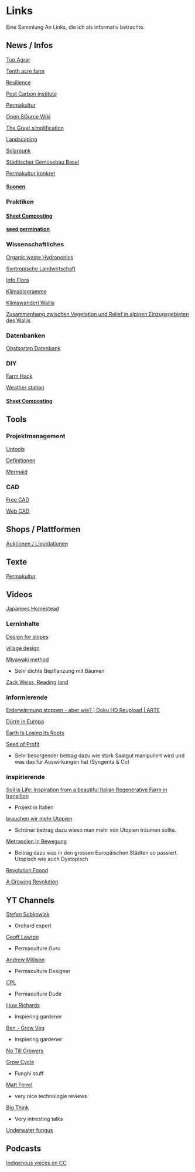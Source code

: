 # Links


Eine Sammlung An Links, die ich als informativ betrachte.

## News / Infos
[Top Agrar](https://www.topagrar.com/perspektiven)

[Tenth acre farm](https://www.tenthacrefarm.com/)

[Resilience](https://www.resilience.org/)

[Post Carbon institute](https://www.postcarbon.org/)

[Permakultur](https://www.onecommunityglobal.org/open-source-diy-permaculture-design/)

[Open SOurce Wiki](https://wiki.opensourceecology.org/wiki/Open_Source_Permaculture#:~:text=Open%20Source%20Permaculture%20knowledge%20should,themselves%20clueless%20in%20terms%20of)

[The Great simplification](https://www.thegreatsimplification.com/)

[Landscaping](https://www.landscapingnetwork.com/hillsides/#:~:text=A%20slope%20ratio%20of%202,can%20saturate%20the%20root%20zone.)

[Solarpunk](https://chinadialogue.net/en/cities/solarpunk-visions-of-a-just-nature-positive-world/)

[Städtischer Gemüsebau Basel ](https://www.srf.ch/kultur/gesellschaft-religion/staedtischer-gemueseanbau-kohl-und-kuerbis-aus-der-city)

[Permakultur konkret](https://permakultur-konkret.ch)

#### [Suonen](https://suone.ch)


### Praktiken

#### [Sheet Composting](https://en.m.wikipedia.org/wiki/Sheet_mulching)

#### [seed germination](https://extension.psu.edu/seed-and-seedling-biology)

### Wissenschaftliches

[Organic waste Hydroponics](https://www.frontiersin.org/articles/10.3389/fpls.2021.680030/full)

[Syntropische Landwirtschaft](https://wikifarmer.com/de/was-ist-syntropische-landwirtschaft-und-wie-koennen-landwirte-davon-profitieren/)

[Info Flora](https://www.infoflora.ch/de/#)

[Klimadiagramme](https://www.meteoschweiz.admin.ch/service-und-publikationen/applikationen/ext/climate-climsheet.html)

[Klimawanderl Wallis](https://www.vs.ch/documents/408590/415579/Wald+und+Klimawandel+im+Wallis/45b58119-3c02-45b0-b69e-108cd8db1e75)

[Zusammenhang zwischen Vegetation und Relief in alpinen Einzugsgebieten des Wallis](http://www.parcs.ch/nwp/pdf_public/2014/28467_20140130_150422_hoersch_0168.pdf)


### Datenbanken

[Obstsorten Datenbank](http://www.obstsortendatenbank.de)

### DIY
[Farm Hack](https://farmhack.org/tools)

[Weather station](https://blog.balena.io/build-a-simple-solar-powered-weather-station-with-lora-the-things-network/)

#### [Sheet Composting](https://en.m.wikipedia.org/wiki/Sheet_mulching)


## Tools

### Projektmanagement

[Untools](https://untools.co/)

[Definitionen](https://projektmanagement-definitionen.de/wissen/projektmanagement-regeln/)

[Mermaid]()

### CAD

[Free CAD](https://www.freecad.org/)

[Web CAD](https://web-cad.org/)

## Shops / Plattformen

[Auktionen / Liquidationen](https://www.liqwerk.ch/)



## Texte

[Permakultur](https://grocycle.com/permaculture-homestead/)



## Videos

[Japanees Homestead](https://youtu.be/ce5gQov-UlU)


### Lerninhalte
[Design for slopes](https://www.youtube.com/watch?v=McopD04XP3s)

[village design](https://youtu.be/VoYZlyBHyQM)

[Miyawaki method](https://youtu.be/0VizWfEIW1U?si=-T0I52OKxpSN1H-X)
- Sehr dichte Bepflanzung mit Bäumen

[Zack Weiss, Reading land](https://youtu.be/EdY1gdzJgq4?si=Qung4SUSJyIQSFE1)

### informierende

[Erderwärmung stoppen - aber wie? | Doku HD Reupload | ARTE](https://www.youtube.com/watch?v=167fxs18ngg)

[Dürre in Europa](https://www.youtube.com/watch?v=nWBHnVxBg48)

[Earth Is Losing its Roots](https://www.youtube.com/watch?v=n5zESmbPWZ8)

[Seed of Profit](https://www.youtube.com/watch?v=ngjAqzam0fU&t=2019s)
- Sehr besorgender beitrag dazu wie stark Saatgut manipuliert wird und was das für Auswirkungen hat (Syngenta & Co)

### inspirierende

[Soil is Life: Inspiration from a beautiful Italian Regenerative Farm in transition](https://www.youtube.com/watch?v=WbU9FTCU2Tk)
- Projekt in Italien

[brauchen wir mehr Utopien](https://www.youtube.com/watch?v=IO6TarMWt_I&t=1228s)
- Schöner beitrag dazu wieso man mehr von Utopien träumen sollte.

[Metropolen in Bewegung](https://www.youtube.com/watch?v=bAMuGsdr_vQ)
- Beitrag dazu was in den grossen Europäischen Städten so passiert. Utopisch wie auch Dystopisch

[Revolution Foood](https://www.youtube.com/watch?v=xh_RvjVrREM&t=69s)

[A Growing Revolution](https://youtu.be/bbUSSfaumhM)

## YT Channels

[Stefan Sobkowiak](https://www.youtube.com/@StefanSobkowiak)
- Orchard expert

[Geoff Lawton](https://www.youtube.com/@DiscoverPermaculture)
- Permaculture Guru

[Andrew Millison](https://www.youtube.com/@amillison)
- Permaculture Designer

[CPL](https://www.youtube.com/@CanadianPermacultureLegacy)
- Permaculture Dude

[Huw Richards](https://www.youtube.com/@HuwRichards)
- inspiering gardener

[Ben - Grow Veg](https://www.youtube.com/@GrowVeg)
- inspiering gardener

[No Till Growers](https://www.youtube.com/@notillgrowers)

[Grow Cycle](https://www.youtube.com/@GroCycleTV)
- Funghi stuff

[Matt Ferrel](https://www.youtube.com/@UndecidedMF)
- very nice technologie reviews

[Big Think](https://www.youtube.com/@bigthink)
- Very intresting talks

[Underwater fungus](https://youtu.be/5-f3esRYw18)


## Podcasts

[Indigenous voices on CC](https://www.resilience.org/holding-the-fire-podcast/)

